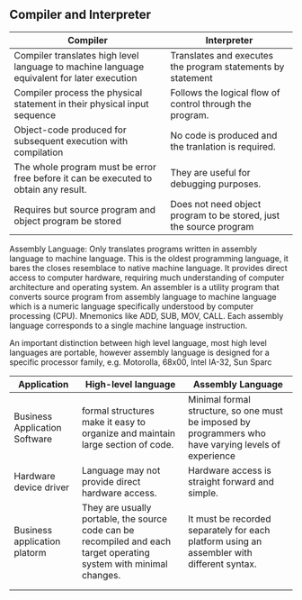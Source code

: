 ## Compiler and Interpreter 


| Compiler                                                                                   | Interpreter                                                        |
| ------------------------------------------------------------------------------------------ | ------------------------------------------------------------------ |
| Compiler translates high level language to machine language equivalent for later execution | Translates and executes the program statements by statement        |
| Compiler process the physical statement in their physical input sequence                   | Follows the logical flow of control through the program.           |
| Object-code produced for subsequent execution with compilation                             | No code is produced and the tranlation is required.                |
| The whole program must be error free  before it can be executed to obtain any result.      | They are useful for debugging purposes.                            |
| Requires but source program and object program  be stored                                  | Does not need object program to be stored, just the source program |
Assembly Language:
Only translates programs written in assembly language to machine language.
This is the oldest programming language, it bares the closes resemblace to native machine language. It provides direct access to computer hardware, requiring much understanding of computer architecture and operating system. 
An assembler is a utility program that converts source program from assembly language to machine language which is a numeric language specifically understood by computer processing (CPU). Mnemonics like ADD, SUB, MOV, CALL. 
Each assembly language corresponds to a single machine language instruction. 

An important distinction between high level language, most high level languages are portable, however assembly language is designed for a specific processor family, e.g. Motorolla, 68x00, Intel IA-32, Sun Sparc


| Application                   | High-level language                                                                                                 | Assembly Language                                                                                     |
| ----------------------------- | ------------------------------------------------------------------------------------------------------------------- | ----------------------------------------------------------------------------------------------------- |
| Business Application Software | formal structures make it easy to organize and maintain large section of code.                                      | Minimal formal structure, so one must be imposed by programmers who have varying levels of experience |
| Hardware device driver        | Language may not provide direct hardware access.                                                                    | Hardware access is straight forward and simple.                                                       |
| Business application platorm  | They are usually portable, the source code can be recompiled and each target operating system with minimal changes. | It must be recorded separately for each platform using an assembler with different syntax.            |
|                               |                                                                                                                     |                                                                                                       |
|                               |                                                                                                                     |                                                                                                       |
